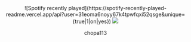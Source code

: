 <div id="header" align="center">
![Spotify recently played](https://spotify-recently-played-readme.vercel.app/api?user=31eoma6noyy67k4tpwfqxi52qsge&unique={true|1|on|yes})
<img src="https://media.tenor.com/MSaZhCBPynQAAAAC/blue-lock-anime.gif">
  <p>chopa113</p>
</div>
